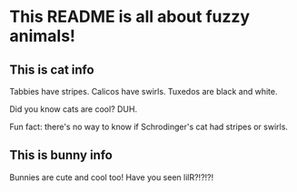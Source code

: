 # This README is all about fuzzy animals!
## This is cat info
Tabbies have stripes.
Calicos have swirls.
Tuxedos are black and white.

Did you know cats are cool? DUH.

Fun fact: there's no way to know if Schrodinger's cat had stripes or swirls. 

## This is bunny info
Bunnies are cute and cool too! Have you seen lilR?!?!?!
